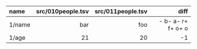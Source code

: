 | name | src/010people.tsv | src/011people.tsv | diff |
| :--- | ---: | ---: | ---: |
| 1/name | bar | foo | - b- a- r+ f+ o+ o |
| 1/age | 21 | 20 | -1 |
